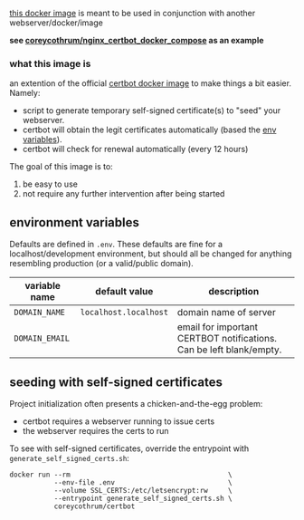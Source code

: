 [this docker image](https://hub.docker.com/repository/docker/coreycothrum/certbot) is meant to be used in conjunction with another webserver/docker/image

**see [coreycothrum/nginx_certbot_docker_compose](https://github.com/coreycothrum/nginx_certbot_docker_compose) as an example**

### what this image is
an extention of the official [certbot docker image](https://hub.docker.com/r/certbot/certbot) to make things a bit easier. Namely:
* script to generate temporary self-signed certificate(s) to "seed" your webserver.
* certbot will obtain the legit certificates automatically (based the [env variables](#environment-variables)).
* certbot will check for renewal automatically (every 12 hours)

The goal of this image is to:
1. be easy to use
2. not require any further intervention after being started

## environment variables
Defaults are defined in `.env`. These defaults are fine for a localhost/development environment, but should all be changed for anything resembling production (or a valid/public domain).

| variable name          | default value         | description                                                         |
| ---------------------- | --------------------- | ------------------------------------------------------------------- |
| `DOMAIN_NAME`          | `localhost.localhost` | domain name of server                                               |
| `DOMAIN_EMAIL`         |                       | email for important CERTBOT notifications. Can be left blank/empty. |

## seeding with self-signed certificates
Project initialization often presents a chicken-and-the-egg problem:
* certbot requires a webserver running to issue certs
* the webserver requires the certs to run

To see with self-signed certificates, override the entrypoint with `generate_self_signed_certs.sh`:

    docker run --rm                                       \
               --env-file .env                            \
               --volume SSL_CERTS:/etc/letsencrypt:rw     \
               --entrypoint generate_self_signed_certs.sh \
               coreycothrum/certbot
